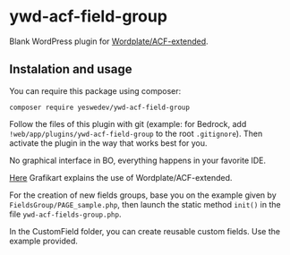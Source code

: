 # ywd-acf-field-group
Blank WordPress plugin for [Wordplate/ACF-extended](https://github.com/wordplate/extended-acf).

## Instalation and usage

You can require this package using composer:

```
composer require yeswedev/ywd-acf-field-group
```
Follow the files of this plugin with git (example: for Bedrock, add `!web/app/plugins/ywd-acf-field-group` to the root `.gitignore`).
Then activate the plugin in the way that works best for you.

No graphical interface in BO, everything happens in your favorite IDE.

[Here](https://www.youtube.com/watch?v=WtzciSNRvyo&t) Grafikart explains the use of Wordplate/ACF-extended.

For the creation of new fields groups, base you on the example given by `FieldsGroup/PAGE_sample.php`, then launch the static method `init()` in the file `ywd-acf-fields-group.php`.

In the CustomField folder, you can create reusable custom fields. Use the example provided.
